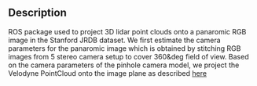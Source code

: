 ## Description
ROS package used to project 3D lidar point clouds onto a panaromic RGB image in the Stanford JRDB dataset. We first estimate the camera parameters for the panaromic image which is obtained by stitching RGB images from 5 stereo camera setup to cover 360&deg field of view. 
Based on the camera parameters of the pinhole camera model, we project the Velodyne PointCloud onto the image plane as described [here](http://download.cs.stanford.edu/downloads/jrdb/Sensor_setup_JRDB.pdf)
